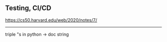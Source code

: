 ## Testing, CI/CD

https://cs50.harvard.edu/web/2020/notes/7/

---

triple "s in python -> doc string